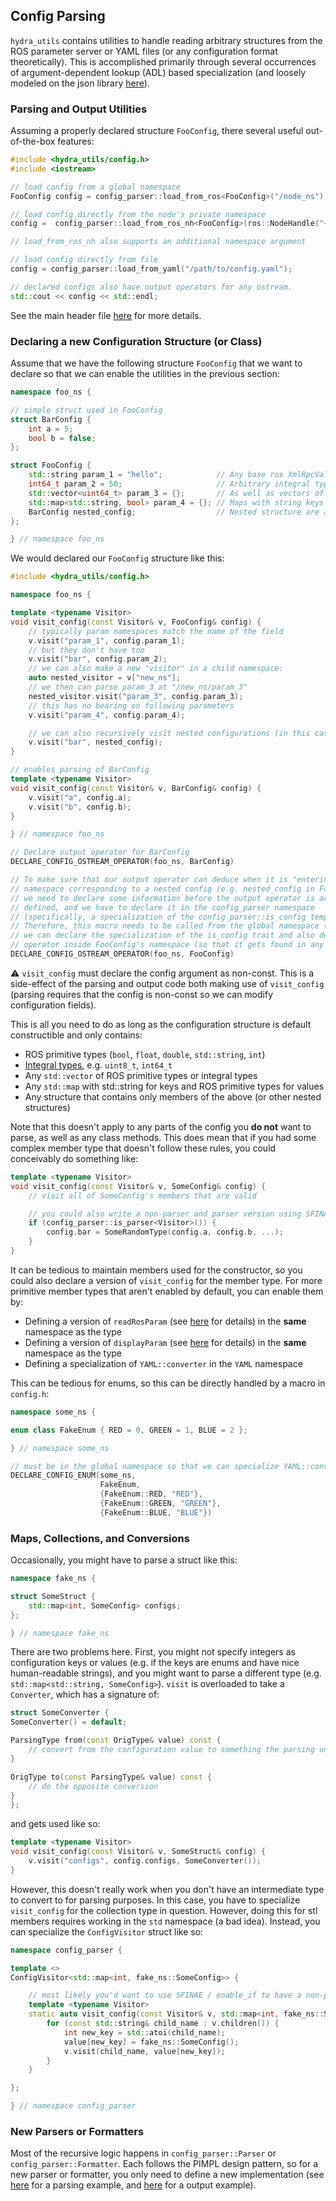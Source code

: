 ## Config Parsing

`hydra_utils` contains utilities to handle reading arbitrary structures from the
ROS parameter server or YAML files (or any configuration format theoretically).
This is accomplished primarily through several occurrences of argument-dependent
lookup (ADL) based specialization (and loosely modeled on the json library
[here](https://github.com/nlohmann/json)).


### Parsing and Output Utilities

Assuming a properly declared structure `FooConfig`, there several useful out-of-the-box features:

```cpp
#include <hydra_utils/config.h>
#include <iostream>

// load config from a global namespace
FooConfig config = config_parser::load_from_ros<FooConfig>("/node_ns");

// load config directly from the node's private namespace
config =  config_parser::load_from_ros_nh<FooConfig>(ros::NodeHandle("~"));

// load_from_ros_nh also supports an additional namespace argument

// load config directly from file
config = config_parser::load_from_yaml("/path/to/config.yaml");

// declared configs also have output operators for any ostream.
std::cout << config << std::endl;

```

See the main header file [here](../include/hydra_utils/config.h) for more details.

### Declaring a new Configuration Structure (or Class)

Assume that we have the following structure `FooConfig` that we want to declare so that we can enable the utilities in the previous section:

```cpp
namespace foo_ns {

// simple struct used in FooConfig
struct BarConfig {
    int a = 5;
    bool b = false;
};

struct FooConfig {
    std::string param_1 = "hello";            // Any base ros XmlRpcValue types are supported automatically
    int64_t param_2 = 50;                     // Arbitrary integral types are also supported
    std::vector<uint64_t> param_3 = {};       // As well as vectors of arbitrary integral types
    std::map<std::string, bool> param_4 = {}; // Maps with string keys and base ros types are supported
    BarConfig nested_config;                  // Nested structure are also supported
};

} // namespace foo_ns
```

We would declared our `FooConfig` structure like this:

```cpp
#include <hydra_utils/config.h>

namespace foo_ns {

template <typename Visitor>
void visit_config(const Visitor& v, FooConfig& config) {
    // typically param namespaces match the name of the field
    v.visit("param_1", config.param_1);
    // but they don't have too
    v.visit("bar", config.param_2);
    // we can also make a new "visitor" in a child namespace:
    auto nested_visitor = v["new_ns"];
    // we then can parse param_3 at "/new_ns/param_3"
    nested_visitor.visit("param_3", config.param_3);
    // this has no bearing on following parameters
    v.visit("param_4", config.param_4);

    // we can also recursively visit nested configurations (in this case, at the namespace "/bar")
    v.visit("bar", nested_config);
}

// enables parsing of BarConfig
template <typename Visitor>
void visit_config(const Visitor& v, BarConfig& config) {
    v.visit("a", config.a);
    v.visit("b", config.b);
}

} // namespace foo_ns

// Declare output operator for BarConfig
DECLARE_CONFIG_OSTREAM_OPERATOR(foo_ns, BarConfig)

// To make sure that our output operator can deduce when it is "entering" a new
// namespace corresponding to a nested config (e.g. nested_config in FooConfig),
// we need to declare some information before the output operator is actually
// defined, and we have to declare it in the config_parser namespace
// (specifically, a specialization of the config_parser::is_config template).
// Therefore, this macro needs to be called from the global namespace (so that
// we can declare the specialization of the is_config trait and also declare the
// operator inside FooConfig's namespace (so that it gets found in any namespace)
DECLARE_CONFIG_OSTREAM_OPERATOR(foo_ns, FooConfig)
```

:warning: `visit_config` must declare the config argument as non-const. This is
a side-effect of the parsing and output code both making use of `visit_config`
(parsing requires that the config is non-const so we can modify configuration fields).

This is all you need to do as long as the configuration structure is default constructible and only contains:

  * ROS primitive types (`bool`, `float`, `double`, `std::string`, `int`)
  * [Integral types](https://en.cppreference.com/w/cpp/types/is_integral), e.g. `uint8_t`, `int64_t`
  * Any `std::vector` of ROS primitive types or integral types
  * Any `std::map` with std::string for keys and ROS primitive types for values
  * Any structure that contains only members of the above (or other nested structures)

Note that this doesn't apply to any parts of the config you **do not** want to parse, as well as any class methods. This does mean that if you had some complex member type that doesn't follow these rules, you could conceivably do something like:

```cpp
template <typename Visitor>
void visit_config(const Visitor& v, SomeConfig& config) {
    // visit all of SomeConfig's members that are valid

    // you could also write a non-parser and parser version using SFINAE
    if (config_parser::is_parser<Visitor>()) {
        config.bar = SomeRandomType(config.a, config.b, ...);
    }
}
```

It can be tedious to maintain members used for the constructor, so you could also declare a version of `visit_config` for the member type.  For more primitive member types that aren't enabled by default, you can enable them by:

  * Defining a version of `readRosParam` (see [here](../include/hydra_utils/ros_parser.h) for details) in the **same** namespace as the type
  * Defining a version of `displayParam` (see [here](../include/hydra_utils/ostream_formatter.h) for details) in the **same** namespace as the type
  * Defining a specialization of `YAML::converter` in the `YAML` namespace

This can be tedious for enums, so this can be directly handled by a macro in `config.h`:

```cpp
namespace some_ns {

enum class FakeEnum { RED = 0, GREEN = 1, BLUE = 2 };

} // namespace some_ns

// must be in the global namespace so that we can specialize YAML::converter
DECLARE_CONFIG_ENUM(some_ns,
                    FakeEnum,
                    {FakeEnum::RED, "RED"},
                    {FakeEnum::GREEN, "GREEN"},
                    {FakeEnum::BLUE, "BLUE"})
```

### Maps, Collections, and Conversions

Occasionally, you might have to parse a struct like this:

```cpp
namespace fake_ns {

struct SomeStruct {
    std::map<int, SomeConfig> configs;
};

} // namespace fake_ns
```

There are two problems here. First, you might not specify integers as configuration keys or values (e.g. if the keys are enums and have nice human-readable strings), and you might want to parse a different type (e.g. `std::map<std::string, SomeConfig>`). `visit` is overloaded to take a `Converter`, which has a signature of:

```cpp
struct SomeConverter {
SomeConverter() = default;

ParsingType from(const OrigType& value) const {
    // convert from the configuration value to something the parsing understands
}

OrigType to(const ParsingType& value) const {
    // do the opposite conversion
}
};
```

and gets used like so:

```cpp
template <typename Visitor>
void visit_config(const Visitor& v, SomeStruct& config) {
    v.visit("configs", config.configs, SomeConverter());
}
```

However, this doesn't really work when you don't have an intermediate type to convert to for parsing purposes.  In this case, you have to specialize `visit_config` for the collection type in question. However, doing this for stl members requires working in the `std` namespace (a bad idea). Instead, you can specialize the `ConfigVisitor` struct like so:

```cpp
namespace config_parser {

template <>
ConfigVisitor<std::map<int, fake_ns::SomeConfig>> {

    // most likely you'd want to use SFINAE / enable_if to have a non-parsing version
    template <typename Visitor>
    static auto visit_config(const Visitor& v, std::map<int, fake_ns::SomeConfig>& value) {
        for (const std::string& child_name : v.children()) {
            int new_key = std::atoi(child_name);
            value[new_key] = fake_ns::SomeConfig();
            v.visit(child_name, value[new_key]);
        }
    }

};

} // namespace config_parser
```

### New Parsers or Formatters

Most of the recursive logic happens in `config_parser::Parser` or
`config_parser::Formatter`. Each follows the PIMPL design pattern, so for a new
parser or formatter, you only need to define a new implementation (see
[here](../include/hydra_utils/ros_parser.h) for a parsing example, and
[here](../include/hydra_utils/ostream_formatter.h) for a output example).
